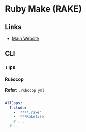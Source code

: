 # Ruby Make (RAKE)

## Links

- [Main Website](https://ruby.github.io/rake/)

## CLI

### Tips

#### Rubocop

**Refer:** `.rubocop.yml`

```yml
---
AllCops:
  Include:
    - '**/*.rake'
    - '**/Rakefile'
    # ...
  # ...
```

